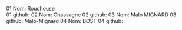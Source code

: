 01 Nom: Rouchouse   
01 github: 
02 Nom: Chassagne
02 github: 
03 Nom: Malo MIGNARD
03 github: Malo-Mignard 
04 Nom: BOST
04 github: 